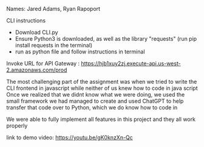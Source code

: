Names: Jared Adams, Ryan Rapoport

CLI instructions
- Download CLI.py
- Ensure Python3 is downloaded, as well as the library "requests" (run pip install requests in the terminal)
- run as python file and follow instructions in terminal

Invoke URL for API Gateway : https://hjb1xuy2zj.execute-api.us-west-2.amazonaws.com/prod

The most challenging part of the assignment was when we tried to write the CLI frontend in javascript while neither of us knew how to code in java script
Once we realized that we didnt know what we were doing, we used the small framework we had managed to create and used ChatGPT to help transfer that code over to Python, which we do know how to code in

We were able to fully implement all features in this project and they all work properly

link to demo video: https://youtu.be/gK0knzXn-Qc
